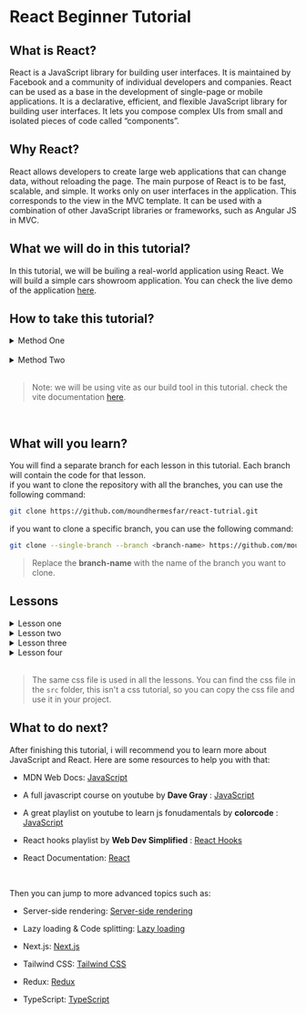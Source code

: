 # React Beginner Tutorial

## What is React?

React is a JavaScript library for building user interfaces. It is maintained by Facebook and a community of individual developers and companies. React can be used as a base in the development of single-page or mobile applications. It is a declarative, efficient, and flexible JavaScript library for building user interfaces. It lets you compose complex UIs from small and isolated pieces of code called “components”.

## Why React?

React allows developers to create large web applications that can change data, without reloading the page. The main purpose of React is to be fast, scalable, and simple. It works only on user interfaces in the application. This corresponds to the view in the MVC template. It can be used with a combination of other JavaScript libraries or frameworks, such as Angular JS in MVC.

## What we will do in this tutorial?

In this tutorial, we will be builing a real-world application using React. We will build a simple cars showroom application. You can check the live demo of the application [here](https://react-tutrial.onrender.com).

## How to take this tutorial?

<details>
<summary>Method One</summary>

1. Clone the quick start branch of the repository

   ```bash
   git clone --single-branch --branch quick-starter https://github.com/moundhermesfar/react-tutrial.git

   ```

2. Change the directory to the cloned repository

   ```bash
   cd react-tutrial
   ```

3. Install the dependencies

   ```bash
   npm install
   ```

</details>
<br/>
<details>
<summary>Method Two</summary>

1. You can start by creating a new React app using the following command:

   ```bash
   npm create vite@latest react-tutorial --template react
   ```

2. That will create a new React app in a folder called `react-tutorial`. You can then change the directory to the newly created folder and install the dependencies:

   ```bash
   cd react-tutorial
   npm install
   ```

   </details>
   <br />

> Note: we will be using vite as our build tool in this tutorial. check the vite documentation [here](https://vitejs.dev/guide/).
<br/>

## What will you learn?

You will find a separate branch for each lesson in this tutorial. Each branch will contain the code for that lesson.<br/>
if you want to clone the repository with all the branches, you can use the following command:

```bash
git clone https://github.com/moundhermesfar/react-tutrial.git
```

if you want to clone a specific branch, you can use the following command:

```bash
git clone --single-branch --branch <branch-name> https://github.com/moundhermesfar/react-tutrial.git
```

> Replace the **branch-name** with the name of the branch you want to clone.

## Lessons

<details>
<summary>Lesson one</summary>

-  You will learn how to create a simple react component and render it in the browser.
</details>
<details>
<summary>Lesson two</summary>

-  You will learn about react router and how to navigate between different pages in a react app.
</details>
<details>
<summary>Lesson three</summary>

-  You will learn how to fetch data from an API and display it in a react component using useEffect and useState hooks.
</details>
<details>
<summary>Lesson four</summary>

-  We will learn how to create a form in react and handle form submission.
- > This will be the **main** branch containing the final code of the application.
</details>

<br>

> The same css file is used in all the lessons. You can find the css file in the `src` folder, this isn't a css tutorial, so you can copy the css file and use it in your project.

## What to do next?

After finishing this tutorial, i will recommend you to learn more about JavaScript and React. Here are some resources to help you with that:

- MDN Web Docs: [JavaScript](https://developer.mozilla.org/en-US/docs/Web/JavaScript)

- A full javascript course on youtube by **Dave Gray** : [JavaScript](https://youtu.be/EfAl9bwzVZk?si=o0U2j1DBHdSmas6L)

- A great playlist on youtube to learn js fonudamentals by **colorcode** : [JavaScript](https://youtube.com/playlist?list=PL1PqvM2UQiMoGNTaxFMSK2cih633lpFKP&si=KC0eyq6Lc4e6ti5U)

- React hooks playlist by **Web Dev Simplified** : [React Hooks](https://youtube.com/playlist?list=PLZlA0Gpn_vH8EtggFGERCwMY5u5hOjf-h&si=EgUKRoW72rSm66VR)

- React Documentation: [React](https://reactjs.org/docs/getting-started.html)

<br>

Then you can jump to more advanced topics such as:

- Server-side rendering: [Server-side rendering](https://reactjs.org/docs/react-dom-server.html)

- Lazy loading & Code splitting: [Lazy loading](https://reactjs.org/docs/code-splitting.html)

- Next.js: [Next.js](https://nextjs.org/docs/getting-started)

- Tailwind CSS: [Tailwind CSS](https://tailwindcss.com/docs)

- Redux: [Redux](https://redux.js.org/introduction/getting-started)

- TypeScript: [TypeScript](https://www.typescriptlang.org/docs/)